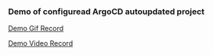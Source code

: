 ### Demo of configuread ArgoCD autoupdated project

[Demo Gif Record](Rec.gif)

[Demo Video Record](https://drive.google.com/file/d/19TV1-yKfRPoe7xAeI7n0W6GBsRX6SL9k/view?usp=sharing)